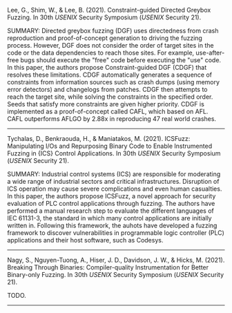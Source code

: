 Lee, G., Shim, W., & Lee, B. (2021). Constraint-guided Directed Greybox Fuzzing. In 30th _USENIX_ Security Symposium (_USENIX_ Security 21).

SUMMARY: Directed greybox fuzzing (DGF) uses directedness from crash reproduction and proof-of-concept generation to driving the fuzzing process. However, DGF does not consider the order of target sites in the code or the data dependencies to reach those sites. For example, use-after-free bugs should execute the "free" code before executing the "use" code. In this paper, the authors propose Constraint-guided DGF (CDGF) that resolves these limitations. CDGF automatically generates a sequence of constraints from information sources such as crash dumps (using memory error detectors) and changelogs from patches. CDGF then attempts to reach the target site, while solving the constraints in the specified order. Seeds that satisfy more constraints are given higher priority. CDGF is implemented as a proof-of-concept called CAFL, which based on AFL. CAFL outperforms AFLGO by 2.88x in reproducing 47 real world crashes.

<hr/>

Tychalas, D., Benkraouda, H., & Maniatakos, M. (2021). ICSFuzz: Manipulating I/Os and Repurposing Binary Code to Enable Instrumented Fuzzing in {ICS} Control Applications. In 30th _USENIX_ Security Symposium (_USENIX_ Security 21).

SUMMARY: Industrial control systems (ICS) are responsible for moderating a wide range of industrial sectors and critical infrastructures. Disruption of ICS operation may cause severe complications and even human casualties. In this paper, the authors propose ICSFuzz, a novel approach for security evaluation of PLC control applications through fuzzing. The authors have performed a manual research step to evaluate the different languages of IEC 61131-3, the standard in which many control applications are initially written in. Following this framework, the auhots have developed a fuzzing framework to discover vulnerabilities in programmable logic controller (PLC) applications and their host software, such as Codesys.

<hr/>

Nagy, S., Nguyen-Tuong, A., Hiser, J. D., Davidson, J. W., & Hicks, M. (2021). Breaking Through Binaries: Compiler-quality Instrumentation for Better Binary-only Fuzzing. In 30th _USENIX_ Security Symposium (_USENIX_ Security 21).

TODO.

<hr/>
